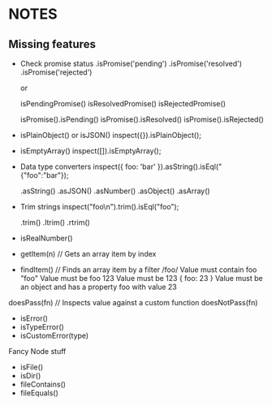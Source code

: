 NOTES
=====

Missing features
----------------

* Check promise status
  .isPromise('pending')
  .isPromise('resolved')
  .isPromise('rejected')

  or

  isPendingPromise()
  isResolvedPromise()
  isRejectedPromise()

  isPromise().isPending()
  isPromise().isResolved()
  isPromise().isRejected()

* isPlainObject() or isJSON()
  inspect({}).isPlainObject();

* isEmptyArray()
  inspect([]).isEmptyArray();

* Data type converters
  inspect({ foo: 'bar' }).asString().isEql("{"foo":"bar"});

  .asString()
  .asJSON()
  .asNumber()
  .asObject()
  .asArray()

* Trim strings
  inspect("foo\n").trim().isEql("foo");

  .trim()
  .ltrim()
  .rtrim()
* isRealNumber()

* getItem(n) // Gets an array item by index

* findItem() // Finds an array item by a filter
  /foo/ Value must contain foo
  "foo" Value must be foo
  123 Value must be 123
  { foo: 23 } Value must be an object and has a property foo with value 23


doesPass(fn) // Inspects value against a custom function
doesNotPass(fn)


 * isError()
 * isTypeError()
 * isCustomError(type)

Fancy Node stuff

 * isFile()
 * isDir()
 * fileContains()
 * fileEquals()
